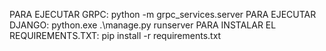 PARA EJECUTAR GRPC: python -m grpc_services.server
PARA EJECUTAR  DJANGO: python.exe .\manage.py runserver
PARA INSTALAR EL REQUIREMENTS.TXT: pip install -r requirements.txt